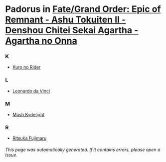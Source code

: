 # Padorus in [Fate/Grand Order: Epic of Remnant - Ashu Tokuiten II - Denshou Chitei Sekai Agartha - Agartha no Onna](https://myanimelist.net/manga/117239/Fate_Grand_Order__Epic_of_Remnant_-_Ashu_Tokuiten_II_-_Denshou_Chitei_Sekai_Agartha_-_Agartha_no_Onna)

### K
* [Kuro no Rider](https://github.com/shadow578/Project-Padoru/blob/master/table-of-contents/characters/KuronoRider.md)

### L
* [Leonardo da Vinci](https://github.com/shadow578/Project-Padoru/blob/master/table-of-contents/characters/LeonardodaVinci.md)

### M
* [Mash Kyrielight](https://github.com/shadow578/Project-Padoru/blob/master/table-of-contents/characters/MashKyrielight.md)

### R
* [Ritsuka Fujimaru](https://github.com/shadow578/Project-Padoru/blob/master/table-of-contents/characters/RitsukaFujimaru.md)

###### This page was automatically generated. If it contains errors, please open a Issue.
